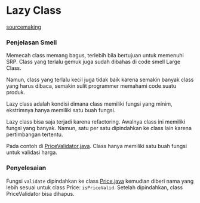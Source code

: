 # Lazy Class

[sourcemaking](https://sourcemaking.com/refactoring/smells/lazy-class)

### Penjelasan Smell

Memecah class memang bagus, terlebih bila bertujuan untuk memenuhi SRP. Class yang terlalu gemuk juga sudah dibahas di code smell Large Class.

Namun, class yang terlalu kecil juga tidak baik karena semakin banyak class yang harus dibaca, semakin sulit programmer memahami code suatu produk.

Lazy class adalah kondisi dimana class memiliki fungsi yang minim, ekstrimnya hanya memiliki satu buah fungsi. 

Lazy class bisa saja terjadi karena refactoring. Awalnya class ini memiliki fungsi yang banyak. Namun, satu per satu dipindahkan ke class lain karena pertimbangan tertentu.

Pada contoh di [PriceValidator.java](before/PriceValidator.java). Class hanya memiliki satu buah fungsi untuk validasi harga.


### Penyelesaian

Fungsi `validate` dipindahkan ke class [Price.java](after/Price.java) kemudian diberi nama yang lebih sesuai untuk class Price: `isPriceValid`. Setelah dipindahkan, class PriceValidator bisa dihapus.